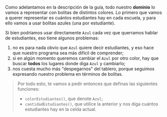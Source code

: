 Como adelantamos en la descripción de la guía, todo nuestro **dominio** lo vamos a representar con bolitas de distintos colores. Lo primero que vamos a querer representar es cuántos estudiantes hay en cada escuela, y para ello vamos a usar bolitas azules (una por estudiante).

Si bien podríamos usar directamente `Azul` cada vez que querramos hablar de estudiantes, eso tiene algunos problemas: 

1. no es para nada obvio que `Azul` quiere decir estudiantes, y eso hace que nuestro programa sea más difícil de comprender;
2. si en algún momento queremos cambiar el `Azul` por otro color, hay que buscar **todos** los lugares donde diga `Azul` y cambiarlo;
3. nos cuesta mucho más "despegarnos" del tablero, porque seguimos expresando nuestro problema en términos de bolitas.

> Por todo esto, te vamos a pedir entonces que definas las siguientes funciones:
> * `colorEstudiantes()`, que denote `Azul`;
> * `cantidadEstudiantes()`, que utilice la anterior y nos diga cuántos estudiantes hay en la celda actual.